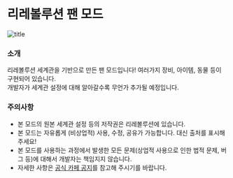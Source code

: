 리레볼루션 팬 모드
=
![title](https://github.com/user-attachments/assets/8e281418-62b6-446d-a83f-dbbd7d5d4584)

### 소개
리레볼루션 세계관을 기반으로 만든 팬 모드입니다! 여러가지 장비, 아이템, 동물 등이 구현되어 있습니다.  
개발자가 세계관 설정에 대해 알아갈수록 무언가 추가될 예정입니다.

### 주의사항
* 본 모드의 원본 세계관 설정 등의 저작권은 리레볼루션에 있습니다.
* 본 모드는 자유롭게 (비상업적) 사용, 수정, 공유가 가능합니다. 대신 출처를 표시해주세요!
* 본 모드를 사용하는 과정에서 발생한 모든 문제(상업적 사용으로 인한 법적 문제, 버그 등)에 대해서 개발자는 책임지지 않습니다.
* 자세한 사항은 [공식 카페 공지](https://cafe.naver.com/f-e/cafes/31068526/articles/77073?boardtype=L&menuid=3&referrerAllArticles=false)를 참고해 주시기를 바랍니다.
